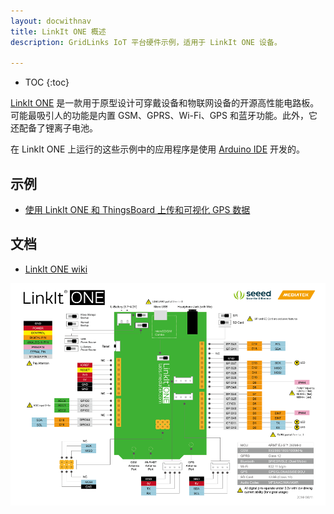 ```yaml
---
layout: docwithnav
title: LinkIt ONE 概述
description: GridLinks IoT 平台硬件示例，适用于 LinkIt ONE 设备。

---
```


* TOC
{:toc}

[LinkIt ONE](https://wiki.seeedstudio.com/LinkIt_ONE/) 是一款用于原型设计可穿戴设备和物联网设备的开源高性能电路板。
可能最吸引人的功能是内置 GSM、GPRS、Wi-Fi、GPS 和蓝牙功能。此外，它还配备了锂离子电池。

在 LinkIt ONE 上运行的这些示例中的应用程序是使用 [Arduino IDE](https://www.arduino.cc/en/Main/Software) 开发的。

## 示例

- [使用 LinkIt ONE 和 ThingsBoard 上传和可视化 GPS 数据](/docs/samples/linkit-one/gps/)

## 文档

- [LinkIt ONE wiki](https://wiki.seeedstudio.com/LinkIt_ONE/)

![image](https://raw.githubusercontent.com/SeeedDocument/Linkit-ONE/master/image/1000px-LinkItONE_RESOURCE.png)